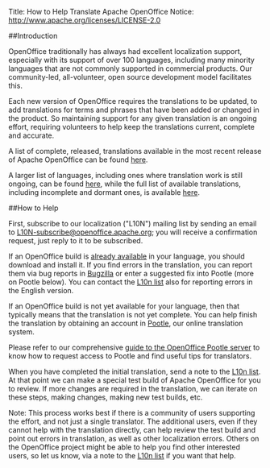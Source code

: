 Title:     How to Help Translate Apache OpenOffice
Notice: http://www.apache.org/licenses/LICENSE-2.0

##Introduction

OpenOffice traditionally has always had excellent localization support,
especially with its support of over 100 languages, including many
minority languages that are not commonly supported in commercial
products. Our community-led, all-volunteer, open source development
model facilitates this.

Each new version of OpenOffice requires the translations to be
updated, to add translations for terms and phrases that have been
added or changed in the product. So maintaining support for any given
translation is an ongoing effort, requiring volunteers to help keep
the translations current, complete and accurate.

A list of complete, released, translations
available in the most recent release of Apache
OpenOffice can be found [here](https://www.openoffice.org/download/other.html).

A larger list of languages, including ones where translation work is
still ongoing, can be found [here](https://translate.apache.org/projects/aoo40/),
while the full list of available translations,
including incomplete and dormant ones, is available
[here](https://github.com/apache/openoffice/tree/trunk/extras/l10n/source).

##How to Help

First, subscribe to our localization ("L10N")
mailing list by sending an email to
[L10N-subscribe@openoffice.apache.org](mailto:L10N-subscribe@openoffice.apache.org);
you will receive a confirmation request, just reply to it to be subscribed.

If an OpenOffice build is [already available](https://www.openoffice.org/download/other.html)
in your language, you should download and
install it. If you find errors in the translation, you can report them
via bug reports in [Bugzilla](https://issues.apache.org/ooo/enter_bug.cgi?product=native-lang) 
or enter a suggested fix into Pootle (more on Pootle below). You can
contact the [L10n list](https://openoffice.apache.org/mailing-lists.html#localization-mailing-list-public)
also for reporting errors in the English version.

If an OpenOffice build is not yet available for your language, then that typically
means that the translation is not yet complete. You can help finish
the translation by obtaining an account in
[Pootle](https://translate.apache.org/projects/aoo40/),
our online translation system.

Please refer to our comprehensive
[guide to the OpenOffice Pootle server](https://wiki.openoffice.org/wiki/Pootle_User_Guide)
to know how to request access to Pootle and
find useful tips for translators.

When you have completed the initial translation, send a note to the 
[L10n list](https://openoffice.apache.org/mailing-lists.html#localization-mailing-list-public).
At that point we can make a special test build of Apache
OpenOffice for you to review. If more changes are required in the
translation, we can iterate on these steps, making changes, making new
test builds, etc.

Note: This process works best if there is a community of users
supporting the effort, and not just a single translator. The
additional users, even if they cannot help with the translation directly, 
can help review the test build and point out errors in
translation, as well as other localization errors. Others on the
OpenOffice project might be able to help you find other interested
users, so let us know, via a note to the
[L10n list](https://openoffice.apache.org/mailing-lists.html#localization-mailing-list-public)
if you want that help.

